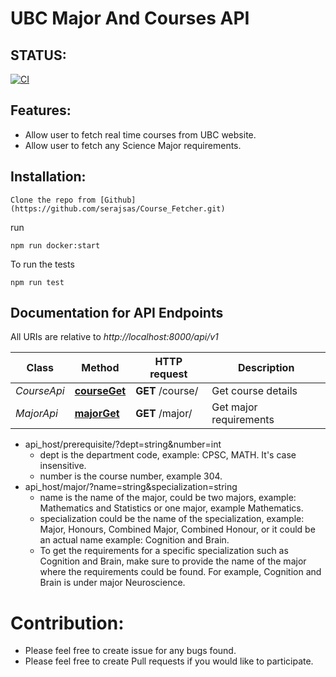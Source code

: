 # UBC Major And Courses API

## STATUS:
[![CI](https://github.com/serajsas/Course_Fetcher/actions/workflows/node.js.yml/badge.svg?branch=rel)](https://github.com/serajsas/Course_Fetcher/actions/workflows/node.js.yml)

## Features:
- Allow user to fetch real time courses from UBC website. 
- Allow user to fetch any Science Major requirements. 

## Installation:

```
Clone the repo from [Github](https://github.com/serajsas/Course_Fetcher.git)
```

run
```
npm run docker:start
```

To run the tests
```
npm run test
```

## Documentation for API Endpoints

All URIs are relative to *http://localhost:8000/api/v1*

Class | Method | HTTP request | Description
------------ | ------------- | ------------- | -------------
*CourseApi* | [**courseGet**](docs/CourseApi.md#courseGet) | **GET** /course/ | Get course details
*MajorApi* | [**majorGet**](docs/MajorApi.md#majorGet) | **GET** /major/ | Get major requirements

- api_host/prerequisite/?dept=string&number=int
  - dept is the department code, example: CPSC, MATH. It's case insensitive. 
  - number is the course number, example 304. 
- api_host/major/?name=string&specialization=string
  - name is the name of the major, could be two majors, example: Mathematics and Statistics or one major, example Mathematics.
  - specialization could be the name of the specialization, example: Major, Honours, Combined Major, Combined Honour, or it could be an actual name example: Cognition and Brain. 
  - To get the requirements for a specific specialization such as Cognition and Brain, make sure to provide the name of the major where the requirements could be found. For example, Cognition and Brain is under major Neuroscience. 

# Contribution: 
- Please feel free to create issue for any bugs found. 
- Please feel free to create Pull requests if you would like to participate.
